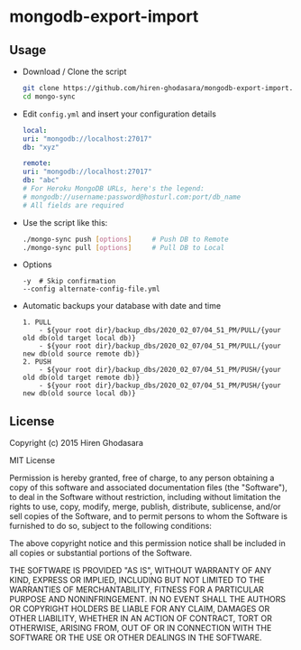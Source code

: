 # mongodb-export-import

## Usage
- Download / Clone the script

    ```bash
    git clone https://github.com/hiren-ghodasara/mongodb-export-import.git
    cd mongo-sync
    ```

- Edit `config.yml` and insert your configuration details

	```yaml
	local:
	uri: "mongodb://localhost:27017"
	db: "xyz"

	remote:
	uri: "mongodb://localhost:27017"
	db: "abc"
	# For Heroku MongoDB URLs, here's the legend:
	# mongodb://username:password@hosturl.com:port/db_name
	# All fields are required
	```

- Use the script like this:
	
	```bash
	./mongo-sync push [options]		# Push DB to Remote
	./mongo-sync pull [options]		# Pull DB to Local
	```
- Options

	```
	-y  # Skip confirmation
	--config alternate-config-file.yml
	```
- Automatic backups your database with date and time

	```
	1. PULL
		- ${your root dir}/backup_dbs/2020_02_07/04_51_PM/PULL/{your old db(old target local db)}
		- ${your root dir}/backup_dbs/2020_02_07/04_51_PM/PULL/{your new db(old source remote db)}
	2. PUSH
		- ${your root dir}/backup_dbs/2020_02_07/04_51_PM/PUSH/{your old db(old target remote db)}
		- ${your root dir}/backup_dbs/2020_02_07/04_51_PM/PUSH/{your new db(old source local db)}
	```
## License

Copyright (c) 2015 Hiren Ghodasara

MIT License

Permission is hereby granted, free of charge, to any person obtaining
a copy of this software and associated documentation files (the
"Software"), to deal in the Software without restriction, including
without limitation the rights to use, copy, modify, merge, publish,
distribute, sublicense, and/or sell copies of the Software, and to
permit persons to whom the Software is furnished to do so, subject to
the following conditions:

The above copyright notice and this permission notice shall be
included in all copies or substantial portions of the Software.

THE SOFTWARE IS PROVIDED "AS IS", WITHOUT WARRANTY OF ANY KIND,
EXPRESS OR IMPLIED, INCLUDING BUT NOT LIMITED TO THE WARRANTIES OF
MERCHANTABILITY, FITNESS FOR A PARTICULAR PURPOSE AND
NONINFRINGEMENT. IN NO EVENT SHALL THE AUTHORS OR COPYRIGHT HOLDERS BE
LIABLE FOR ANY CLAIM, DAMAGES OR OTHER LIABILITY, WHETHER IN AN ACTION
OF CONTRACT, TORT OR OTHERWISE, ARISING FROM, OUT OF OR IN CONNECTION
WITH THE SOFTWARE OR THE USE OR OTHER DEALINGS IN THE SOFTWARE.


